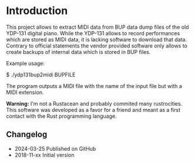 # Introduction
This project allows to extract MIDI data from BUP data dump files of the old YDP-131 digital piano. While the YDP-131 allows to record performances which are stored as MIDI data, it is lacking software to download that data. Contrary to official statements the vendor provided software only allows to create backups of internal data which is stored in BUP files.

Example usage:

$ ./ydp131bup2midi BUPFILE

The program outputs a MIDI file with the name of the input file but with a MIDI extension.

**Warning:** I'm not a Rustacean and probably commited many rustrocities. This software was developed as a favor for a friend and meant as a first contact with the Rust programming language.

## Changelog
- 2024-03-25 Published on GitHub
- 2018-11-xx Initial version